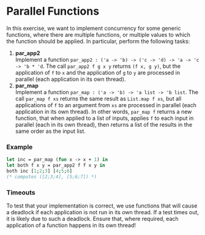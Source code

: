 # Parallel Functions
In this exercise, we want to implement concurrency for some generic functions, where there are multiple functions, or multiple values to which the function should be applied. In particular, perform the following tasks:

1. **par_app2**  
    Implement a function `par_app2 : ('a -> 'b) -> ('c -> 'd) -> 'a -> 'c -> 'b * 'd`. The call `par_app2 f g x y` returns `(f x, g y)`, but the application of `f` to `x` and the application of `g` to `y` are processed in parallel (each application in its own thread).
2. **par_map**  
    Implement a function `par_map : ('a -> 'b) -> 'a list -> 'b list`. The call `par_map f xs` returns the same result as `List.map f xs`, but all applications of `f` to an argument from `xs` are processed in parallel (each application in its own thread). In other words, `par_map f` returns a new function, that when applied to a list of inputs, applies `f` to each input in parallel (each in its own thread), then returns a list of the results in the same order as the input list.

### Example
```ocaml
let inc = par_map (fun x -> x + 1) in
let both f x y = par_app2 f f x y in
both inc [1;2;3] [4;5;6]
(* computes ([2;3;4], [5;6;7]) *)
```

### Timeouts
To test that your implementation is correct, we use functions that will cause a deadlock if each application is not run in its own thread. If a test times out, it is likely due to such a deadlock. Ensure that, where required, each application of a function happens in its own thread!
